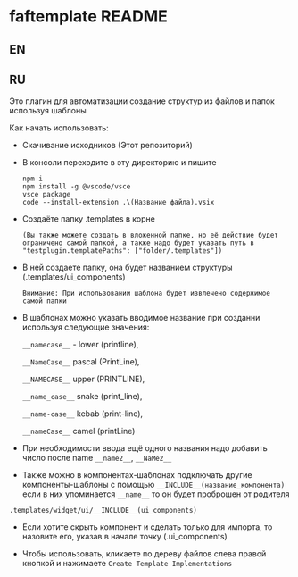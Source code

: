 # faftemplate README

## EN

## RU

Это плагин для автоматизации создание структур из файлов и папок используя шаблоны

Как начать использовать:

- Скачивание исходников (Этот репозиторий)
- В консоли переходите в эту директорию и пишите

  ```
  npm i
  npm install -g @vscode/vsce
  vsce package
  code --install-extension .\(Название файла).vsix
  ```

- Создаёте папку .templates в корне

  `(Вы также можете создать в вложенной папке, но её действие будет ограничено самой папкой, а также надо будет указать путь в "testplugin.templatePaths": ["folder/.templates"])`

- В ней создаете папку, она будет названием структуры (.templates/ui_components)

  `Внимание: При использовании шаблона будет извлечено содержимое самой папки`

- В шаблонах можно указать вводимое название при созданни используя следующие значения:

  `__namecase__` - lower (printline),

  `__NameCase__` pascal (PrintLine),

  `__NAMECASE__` upper (PRINTLINE),

  `__name_case__` snake (print_line),

  `__name-case__` kebab (print-line),

  `__nameCase__` camel (printLine)

- При необходимости ввода ещё одного названия надо добавить число после name
  `__name2__`, `__NaMe2__`

- Также можно в компонентах-шаблонах подключать другие компоненты-шаблоны с помощью `__INCLUDE__(название_компонента)`
  если в них упоминается `__name__` то он будет проброшен от родителя

`.templates/widget/ui/__INCLUDE__(ui_components)`

- Если хотите скрыть компонент и сделать только для импорта, то назовите его, указав в начале точку (.ui_components)

- Чтобы использовать, кликаете по дереву файлов слева правой кнопкой и нажимаете
  `Create Template Implementations`

<!-- ## Features

## Requirements

## Extension Settings

## Known Issues

## Release Notes

### 1.0.0

Initial release of ...

### 1.0.1

Fixed issue #.

### 1.1.0

Added features X, Y, and Z.

---

## Following extension guidelines

## Working with Markdown

## For more information -->
